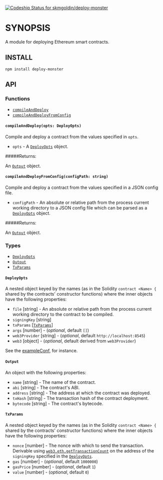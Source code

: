 [ ![Codeship Status for skmgoldin/deploy-monster](https://app.codeship.com/projects/fda3aca0-aaa0-0134-e233-6aed319023da/status?branch=master)](https://app.codeship.com/projects/191974)
# SYNOPSIS

A module for deploying Ethereum smart contracts.

## INSTALL
`npm install deploy-monster`

## API

### Functions

- [`compileAndDeploy`](#compileAndDeploy)
- [`compileAndDeployFromConfig`](#compileAndDeployFromConfig)

#### `compileAndDeploy(opts: DeployOpts)`
Compile and deploy a contract from the values specified in `opts`.

- `opts` - A [`DeployOpts`](#DeployOpts) object.

#####Returns:

An [`Output`](#Output) object.

#### `compileAndDeployFromConfig(configPath: string)`
Compile and deploy a contract from the values specified in a JSON config file.

- `configPath` - An absolute or relative path from the process current working directory to a JSON config file which can be parsed as a [`DeployOpts`](#DeployOpts) object.

#####Returns:

An [`Output`](#Output) object.

### Types

- [`DeployOpts`](#DeployOpts)
- [`Output`](#Output)
- [`TxParams`](#TxParams)

#### `DeployOpts`

A nested object keyed by the names (as in the Solidity `contract <Name> {` shared by the contracts' constructor functions) where the inner objects have the following properties:

- `file` [string] - An absolute or relative path from the process current working directory to the contract to be compiled.
- `signingKey` [string]
- `txParams` [[`TxParams`](#TxParams)]
- `args` [number] - (*optional*, default `[]`)
- `web3Provider` [string] - (*optional*, default `http://localhost:8545`)
- `web3` [object] - (*optional*, default derived from `web3Provider`)

See the [exampleConf](https://github.com/skmgoldin/deploy-monster/blob/master/exampleConf.json), for instance.

#### `Output`

An object with the following properties:

- `name` [string] - The name of the contract.
- `abi` [string] - The contract's ABI.
- `address` [string] - The address at which the contract was deployed.
- `txHash` [string] - The transaction hash of the contract deployment.
- `bytecode` [string] - The contract's bytecode.

#### `TxParams`

A nested object keyed by the names (as in the Solidity `contract <Name> {` shared by the contracts' constructor functions) where the inner objects have the following properties:

- `nonce` [number] - The nonce with which to send the transaction. Derivable using [`web3.eth.getTransactionCount`](#https://github.com/ethereum/wiki/wiki/JavaScript-API#web3ethgettransactioncount) on the address of the `signingKey` specified in the [`DeployOpts`](#DeployOpts).
- `gas` [number] - (*optional*, default `1000000`)
- `gasPrice` [number] - (*optional*, default `1`)
- `value` [number] - (*optional*, default `0`)
